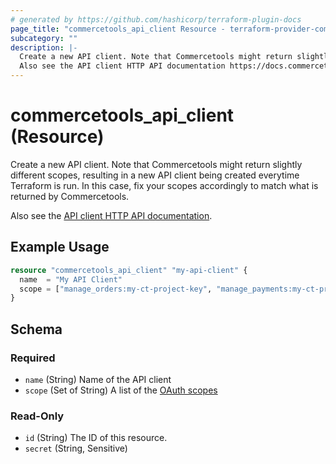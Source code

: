 ```yaml
---
# generated by https://github.com/hashicorp/terraform-plugin-docs
page_title: "commercetools_api_client Resource - terraform-provider-commercetools"
subcategory: ""
description: |-
  Create a new API client. Note that Commercetools might return slightly different scopes, resulting in a new API client being created everytime Terraform is run. In this case, fix your scopes accordingly to match what is returned by Commercetools.
  Also see the API client HTTP API documentation https://docs.commercetools.com//http-api-projects-api-clients.
---
```


# commercetools_api_client (Resource)

Create a new API client. Note that Commercetools might return slightly different scopes, resulting in a new API client being created everytime Terraform is run. In this case, fix your scopes accordingly to match what is returned by Commercetools.

Also see the [API client HTTP API documentation](https://docs.commercetools.com//http-api-projects-api-clients).

## Example Usage

```terraform
resource "commercetools_api_client" "my-api-client" {
  name  = "My API Client"
  scope = ["manage_orders:my-ct-project-key", "manage_payments:my-ct-project-key"]
}
```

<!-- schema generated by tfplugindocs -->
## Schema

### Required

- `name` (String) Name of the API client
- `scope` (Set of String) A list of the [OAuth scopes](https://docs.commercetools.com/http-api-authorization.html#scopes)

### Read-Only

- `id` (String) The ID of this resource.
- `secret` (String, Sensitive)


